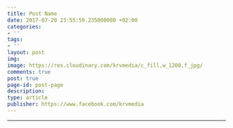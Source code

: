 ```yaml
---
title: Post Name
date: 2017-07-20 23:55:59.235000000 +02:00
categories:
- ''
tags:
- ''
layout: post
img: 
image: https://res.cloudinary.com/krvmedia/c_fill,w_1200,f_jpg/
comments: true
post: true
page-id: post-page
description: 
type: article
publisher: https://www.facebook.com/krvmedia
---
```


<!--more-->
<hr class="post-separator" />
